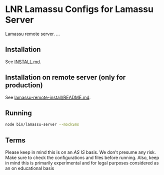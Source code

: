 # LNR Lamassu Configs for Lamassu Server

Lamassu remote server. ...

## Installation

See [INSTALL.md](INSTALL.md).

## Installation on remote server (only for production)
See [lamassu-remote-install/README.md](lamassu-remote-install/README.md).

## Running
```bash
node bin/lamassu-server --mockSms
```
## Terms
Please keep in mind this is on an *AS IS* basis. We don't presume any risk. Make sure to check the configurations and files before running. Also, keep in mind this is primarily experimental and for legal purposes considered as an on educational basis
